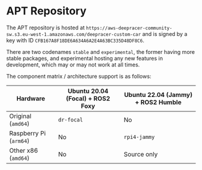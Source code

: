 # APT Repository

The APT repository is hosted at `https://aws-deepracer-community-sw.s3.eu-west-1.amazonaws.com/deepracer-custom-car` and is signed by a key with ID `CFB167A8F18DE6A634A6A2E4A63BC335D48DF8C6`.

There are two codenames `stable` and `experimental`, the former having more stable packages, and experimental hosting any new features in development, which may or may not work at all times.

The component matrix / architecture support is as follows:

| Hardware | Ubuntu 20.04 (Focal) + ROS2 Foxy | Ubuntu 22.04 (Jammy) + ROS2 Humble |
|----------|----------------------------------|------------------------------------| 
| Original (`amd64`) | `dr-focal`                    | No                                 |
| Raspberry Pi (`arm64`) | No                 | `rpi4-jammy`                                | 
| Other x86 (`amd64`) | No                    | Source only                  |                          
